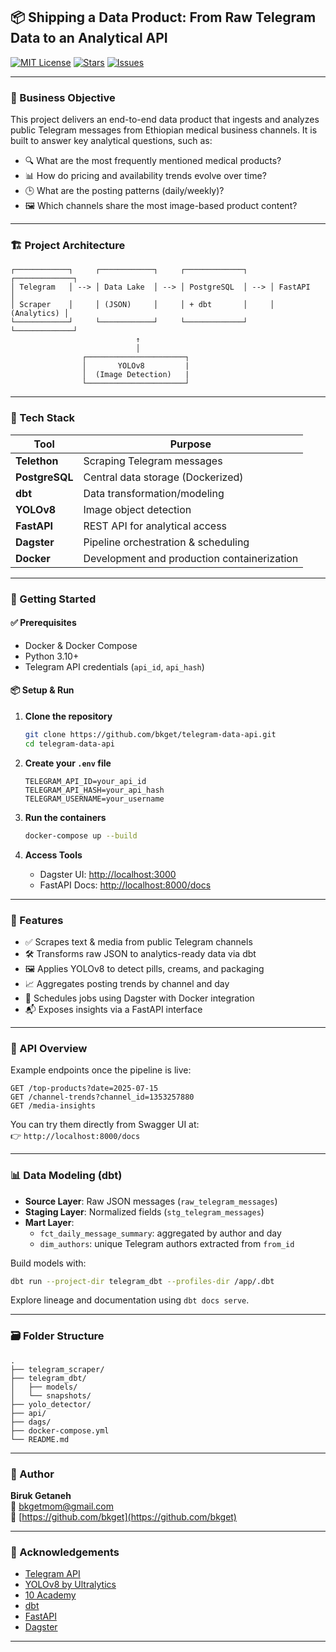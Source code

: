 ## 📦 Shipping a Data Product: From Raw Telegram Data to an Analytical API

[![MIT License](https://img.shields.io/github/license/bkget/telegram-health-analytics.svg)](https://github.com/bkget/telegram-health-analytics/blob/main/LICENSE)
[![Stars](https://img.shields.io/github/stars/bkget/telegram-health-analytics.svg)](https://github.com/bkget/telegram-health-analytics/stargazers)
[![Issues](https://img.shields.io/github/issues/bkget/telegram-health-analytics.svg)](https://github.com/bkget/telegram-health-analytics/issues)

<!-- <p align="right">
  <a href="https://your-dbt-docs-link.com" target="_blank"><strong>» Explore dbt Docs «</strong></a>
</p> -->

---

### 🧠 Business Objective

This project delivers an end-to-end data product that ingests and analyzes public Telegram messages from Ethiopian medical business channels. It is built to answer key analytical questions, such as:

- 🔍 What are the most frequently mentioned medical products?
- 📊 How do pricing and availability trends evolve over time?
- 🕒 What are the posting patterns (daily/weekly)?
- 🖼️ Which channels share the most image-based product content?

---

### 🏗️ Project Architecture

```text
┌────────────┐     ┌────────────┐     ┌─────────────┐     ┌─────────────┐
│ Telegram   │ --> │ Data Lake  │ --> │ PostgreSQL  │ --> │ FastAPI     │
│ Scraper    │     │ (JSON)     │     │ + dbt       │     │ (Analytics) │
└────────────┘     └────────────┘     └─────────────┘     └─────────────┘
                            ↑
                            │
                ┌──────────────────────┐
                │       YOLOv8         |
                │  (Image Detection)   |
                └──────────────────────┘
```

---

### 🧰 Tech Stack

| Tool         | Purpose                                |
|--------------|----------------------------------------|
| **Telethon** | Scraping Telegram messages             |
| **PostgreSQL** | Central data storage (Dockerized)   |
| **dbt**       | Data transformation/modeling          |
| **YOLOv8**    | Image object detection                 |
| **FastAPI**   | REST API for analytical access        |
| **Dagster**   | Pipeline orchestration & scheduling   |
| **Docker**    | Development and production containerization |

---

### 🚀 Getting Started

#### ✅ Prerequisites

- Docker & Docker Compose
- Python 3.10+
- Telegram API credentials (`api_id`, `api_hash`)

#### 📦 Setup & Run

1. **Clone the repository**
   ```bash
   git clone https://github.com/bkget/telegram-data-api.git
   cd telegram-data-api
   ```

2. **Create your `.env` file**
   ```env
   TELEGRAM_API_ID=your_api_id
   TELEGRAM_API_HASH=your_api_hash
   TELEGRAM_USERNAME=your_username
   ```

3. **Run the containers**
   ```bash
   docker-compose up --build
   ```

4. **Access Tools**
   - Dagster UI: [http://localhost:3000](http://localhost:3000)
   - FastAPI Docs: [http://localhost:8000/docs](http://localhost:8000)

---

### 🧪 Features

- ✅ Scrapes text & media from public Telegram channels
- 🛠️ Transforms raw JSON to analytics-ready data via dbt
- 🖼️ Applies YOLOv8 to detect pills, creams, and packaging
- 📈 Aggregates posting trends by channel and day
- 🔁 Schedules jobs using Dagster with Docker integration
- 📬 Exposes insights via a FastAPI interface

---

### 🔎 API Overview

Example endpoints once the pipeline is live:

```http
GET /top-products?date=2025-07-15
GET /channel-trends?channel_id=1353257880
GET /media-insights
```

You can try them directly from Swagger UI at:  
👉 `http://localhost:8000/docs`

---

### 📊 Data Modeling (dbt)

- **Source Layer**: Raw JSON messages (`raw_telegram_messages`)
- **Staging Layer**: Normalized fields (`stg_telegram_messages`)
- **Mart Layer**:
  - `fct_daily_message_summary`: aggregated by author and day
  - `dim_authors`: unique Telegram authors extracted from `from_id`

Build models with:

```bash
dbt run --project-dir telegram_dbt --profiles-dir /app/.dbt
```

Explore lineage and documentation using `dbt docs serve`.

---

### 🗃️ Folder Structure

```
.
├── telegram_scraper/
├── telegram_dbt/
│   ├── models/
│   └── snapshots/
├── yolo_detector/
├── api/
├── dags/
├── docker-compose.yml
└── README.md
```

---

### 👤 Author

**Biruk Getaneh**  
📧 [bkgetmom@gmail.com](mailto:bkgetmom@gmail.com)  
🔗 [https://github.com/bkget](https://github.com/bkget)

---

### 🙏 Acknowledgements

- [Telegram API](https://core.telegram.org/)
- [YOLOv8 by Ultralytics](https://github.com/ultralytics/ultralytics)
- [10 Academy](https://10academy.org)
- [dbt](https://www.getdbt.com/)
- [FastAPI](https://fastapi.tiangolo.com/)
- [Dagster](https://dagster.io)

---

<!-- Shields -->
[license-shield]: https://img.shields.io/github/license/bkget/telegram-data-api?style=for-the-badge
[license-url]: https://github.com/bkget/telegram-data-api/blob/main/LICENSE
[stars-shield]: https://img.shields.io/github/stars/bkget/telegram-data-api?style=for-the-badge
[stars-url]: https://github.com/bkget/telegram-data-api/stargazers
[issues-shield]: https://img.shields.io/github/issues/bkget/telegram-data-api?style=for-the-badge
[issues-url]: https://github.com/bkget/telegram-data-api/issues
